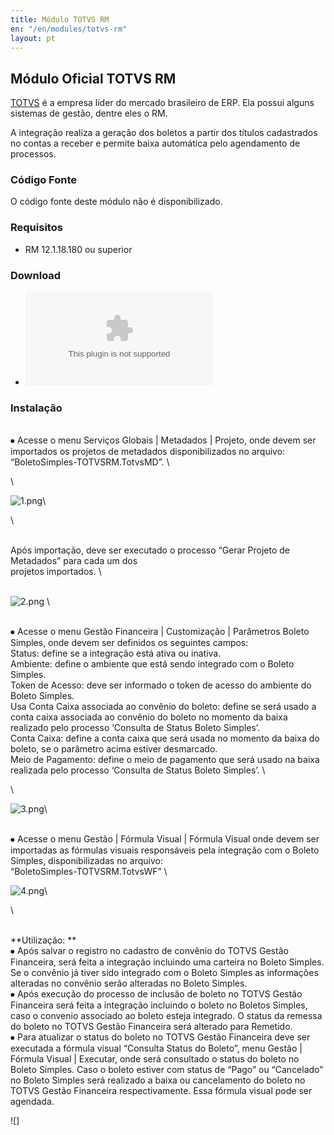 ```yaml
---
title: Módulo TOTVS RM
en: "/en/modules/totvs-rm"
layout: pt
---
```


## Módulo Oficial TOTVS RM

[TOTVS](https://www.totvs.com) é a empresa líder do mercado brasileiro de ERP. Ela possui alguns sistemas de gestão, dentre eles o RM.

A integração realiza a geração dos boletos a partir dos títulos cadastrados no contas a receber e permite baixa automática pelo agendamento de processos.

### Código Fonte

O código fonte deste módulo não é disponibilizado.

### Requisitos

* RM 12.1.18.180 ou superior

### Download

* ![BoletoSimples-TOTVSRM.zip](/uploads/BoletoSimples-TOTVSRM.zip)

### Instalação

\
⦁	Acesse o menu Serviços Globais | Metadados | Projeto, onde devem ser importados os projetos de metadados disponibilizados no arquivo:
\
“BoletoSimples-TOTVSRM.TotvsMD”.
\

\

![1.png](/uploads/1.png)\
 
\

\
Após importação, deve ser executado o processo “Gerar Projeto de Metadados” para cada um dos 
\
projetos importados.
\

\
![2.png](/uploads/2.png) 
\

\
⦁	Acesse o menu Gestão Financeira | Customização | Parâmetros Boleto Simples, onde devem ser definidos os seguintes campos:
\
Status: define se a integração está ativa ou inativa.
\
Ambiente: define o ambiente que está sendo integrado com o Boleto Simples.
\
Token de Acesso: deve ser informado o token de acesso do ambiente do Boleto Simples.
\
Usa Conta Caixa associada ao convênio do boleto: define se será usado a conta caixa associada ao convênio do boleto no momento da baixa realizado pelo processo ‘Consulta de Status Boleto Simples’.
\
Conta Caixa: define a conta caixa que será usada no momento da baixa do boleto, se o parâmetro acima estiver desmarcado.
\
Meio de Pagamento: define o meio de pagamento que será usado na baixa realizada pelo processo ‘Consulta de Status Boleto Simples’.
\

\
 
![3.png](/uploads/3.png)\

\
⦁	Acesse o menu Gestão | Fórmula Visual | Fórmula Visual onde devem ser importadas as fórmulas visuais responsáveis pela integração com o Boleto Simples, disponibilizadas no arquivo: 
\
“BoletoSimples-TOTVSRM.TotvsWF”
\


![4.png](/uploads/4.png)\
 
\

\
**Utilização:
**\
⦁	Após salvar o registro no cadastro de convênio do TOTVS Gestão Financeira, será feita a integração incluindo uma carteira no Boleto Simples. Se o convênio já tiver sido integrado com o Boleto Simples as informações alteradas no convênio serão alteradas no Boleto Simples.
\
⦁	Após execução do processo de inclusão de boleto no TOTVS Gestão Financeira será feita a integração incluindo o boleto no Boletos Simples, caso o convenio associado ao boleto esteja integrado. O status da remessa do boleto no TOTVS Gestão Financeira será alterado para Remetido.
\
⦁	Para atualizar o status do boleto no TOTVS Gestão Financeira deve ser executada a fórmula visual “Consulta Status do Boleto”, menu Gestão | Fórmula Visual | Executar, onde será consultado o status do boleto no Boleto Simples. Caso o boleto estiver com status de “Pago” ou “Cancelado” no Boleto Simples será realizado a baixa ou cancelamento do boleto no TOTVS Gestão Financeira respectivamente. Essa fórmula visual pode ser agendada.

!\[\]